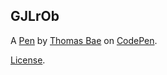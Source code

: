 GJLrOb
------


A [Pen](http://codepen.io/tbae2/pen/GJLrOb) by [Thomas Bae](http://codepen.io/tbae2) on [CodePen](http://codepen.io/).

[License](http://codepen.io/tbae2/pen/GJLrOb/license).